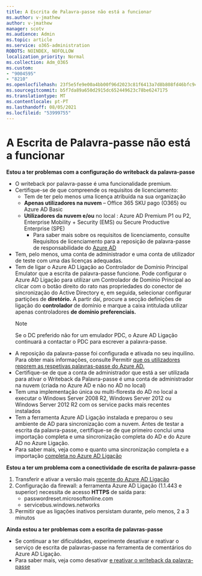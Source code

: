 ```yaml
---
title: A Escrita de Palavra-passe não está a funcionar
ms.author: v-jmathew
author: v-jmathew
manager: scotv
ms.audience: Admin
ms.topic: article
ms.service: o365-administration
ROBOTS: NOINDEX, NOFOLLOW
localization_priority: Normal
ms.collection: Adm_O365
ms.custom:
- "9004595"
- "8210"
ms.openlocfilehash: 23f5e5fe9e00a4bb00f96d2023c81f6413a7d8b808fd46bfc94483944bb898dc
ms.sourcegitcommit: b5f7da89a650d2915dc652449623c78be6247175
ms.translationtype: MT
ms.contentlocale: pt-PT
ms.lasthandoff: 08/05/2021
ms.locfileid: "53999755"
---
```

# <a name="password-writeback-is-not-working"></a>A Escrita de Palavra-passe não está a funcionar

**Estou a ter problemas com a configuração do writeback da palavra-passe**

- O writeback por palavra-passe é uma funcionalidade premium.
- Certifique-se de que compreende os requisitos de licenciamento:
  - Tem de ter pelo menos uma licença atribuída na sua organização
  - **Apenas utilizadores na nuvem** – Office 365 SKU pago (O365) ou Azure AD Basic
  - **Utilizadores da nuvem e/ou** no local : Azure AD Premium P1 ou P2, Enterprise Mobility + Security (EMS) ou Secure Productive Enterprise (SPE)
    - Para saber mais sobre os requisitos de licenciamento, consulte Requisitos de licenciamento para a reposição de palavra-passe de responsabilidade do [Azure AD](https://docs.microsoft.com/azure/active-directory/active-directory-passwords-licensing)
- Tem, pelo menos, uma conta de administrador e uma conta de utilizador de teste com uma das licenças adequadas.
- Tem de ligar o Azure AD Ligação ao Controlador de Domínio Principal Emulator que a escrita de palavra-passe funcione. Pode configurar o Azure AD Ligação para utilizar um Controlador de  Domínio Principal ao clicar com o botão direito do rato nas propriedades do conector de sincronização do Active Directory e, em seguida, selecionar configurar partições de **diretório.** A partir daí, procure a secção definições de ligação do **controlador** de domínio e marque a caixa intitulada utilizar apenas controladores **de domínio preferenciais.**
  > [!NOTE]
  > Se o DC preferido não for um emulador PDC, o Azure AD Ligação continuará a contactar o PDC para escrever a palavra-passe.
- A reposição da palavra-passe foi configurada e ativada no seu inquilino. Para obter mais informações, consulte Permitir [que os utilizadores reporem as respetivas palavras-passe do Azure AD.](https://docs.microsoft.com/azure/active-directory/active-directory-passwords-getting-started)
- Certifique-se de que a conta de administrador que está a ser utilizada para ativar o Writeback da Palavra-passe é uma conta de administrador na nuvem (criada no Azure AD e não no AD no local)
- Tem uma implementação única ou multi-floresta do AD no local a executar o Windows Server 2008 R2, Windows Server 2012 ou Windows Server 2012 R2 com os service packs mais recentes instalados
- Tem a ferramenta Azure AD Ligação instalada e preparou o seu ambiente de AD para sincronização com a nuvem. Antes de testar a escrita da palavra-passe, certifique-se de que primeiro conclui uma importação completa e uma sincronização completa do AD e do Azure AD no Azure Ligação.
- Para saber mais, veja como e quanto uma sincronização completa e a importação [completa no Azure AD Ligação](https://docs.microsoft.com/azure/active-directory/connect/active-directory-aadconnectsync-operations)

**Estou a ter um problema com a conectividade de escrita de palavra-passe**

1. Transferir e ativar a versão mais [recente do Azure AD Ligação](https://www.microsoft.com/download/details.aspx?id=47594)
2. Configuração da firewall: a ferramenta Azure AD Ligação (1.1.443 e superior) necessita de acesso **HTTPS** de saída para:
    - passwordreset.microsoftonline.com
    - servicebus.windows.networks
3. Permitir que as ligações inativos persistam durante, pelo menos, 2 a 3 minutos

**Ainda estou a ter problemas com a escrita de palavras-passe**

- Se continuar a ter dificuldades, experimente desativar e reativar o serviço de escrita de palavras-passe na ferramenta de comentários do Azure AD Ligação.
- Para saber mais, veja como desativar [e reativar o writeback da palavra-passe](https://docs.microsoft.com/azure/active-directory/active-directory-passwords-troubleshoot)
